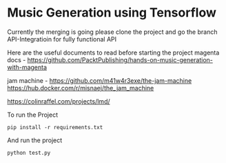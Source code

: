 # Music Generation using Tensorflow
Currently the merging is going please clone the project and go the branch API-Integratioin for fully functional API

Here are the useful documents to read before starting the project
magenta docs - https://github.com/PacktPublishing/hands-on-music-generation-with-magenta

jam machine - https://github.com/m41w4r3exe/the-jam-machine
https://hub.docker.com/r/misnaej/the_jam_machine

https://colinraffel.com/projects/lmd/


To run the Project
```
pip install -r requirements.txt
```

And run the project
```
python test.py 
```